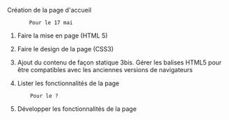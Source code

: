 Création de la page d'accueil

           Pour le 17 mai
           
1. Faire la mise en page (HTML 5)
2. Faire le design de la page (CSS3)
3. Ajout du contenu de façon statique
3bis. Gérer les balises HTML5 pour être compatibles avec les anciennes versions de navigateurs
4. Lister les fonctionnalités de la page

           Pour le ? 

5. Développer les fonctionnalités de la page
